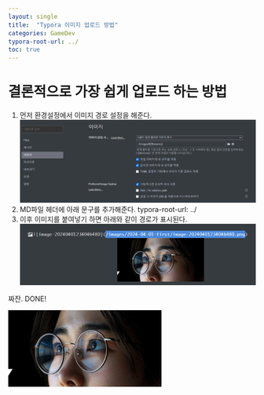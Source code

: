 ```yaml
---
layout: single
title:  "Typora 이미지 업로드 방법"
categories: GameDev
typora-root-url: ../
toc: true
---
```


# 결론적으로 가장 쉽게 업로드 하는 방법

1. 먼저 환경설정에서 이미지 경로 설정을 해준다. 
   ![image-20240401234435458](/images/2024-04-01-first/image-20240401234435458.png)
2. MD파일 헤더에 아래 문구를 추가해준다. 
   typora-root-url: ../
3. 이후 이미지를 붙여넣기 하면 아래와 같이 경로가 표시된다. 
   ![image-20240401234553960](/images/2024-04-01-first/image-20240401234553960.png)



짜잔. DONE!





![image-20240401234046480](/images/2024-04-01-first/image-20240401234046480.png)
